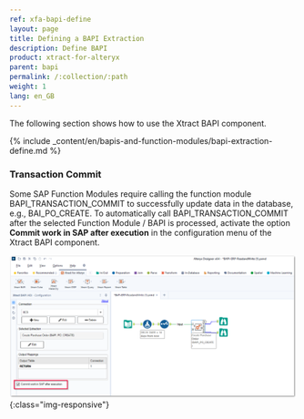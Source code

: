 ```yaml
---
ref: xfa-bapi-define
layout: page
title: Defining a BAPI Extraction
description: Define BAPI
product: xtract-for-alteryx
parent: bapi
permalink: /:collection/:path
weight: 1
lang: en_GB
---
```


The following section shows how to use the Xtract BAPI component. 

{% include _content/en/bapis-and-function-modules/bapi-extraction-define.md %}

### Transaction Commit

Some SAP Function Modules require calling the function module BAPI_TRANSACTION_COMMIT to successfully update data in the database, e.g., BAI_PO_CREATE.
To automatically call BAPI_TRANSACTION_COMMIT after the selected Function Module / BAPI is processed, activate the option **Commit work in SAP after execution** in the configuration menu of the Xtract BAPI component.

![xtract-bapi-commit-transaction](/img/content/xfa/xtract-bapi-commit-transaction.png){:class="img-responsive"}